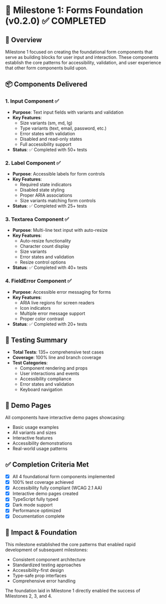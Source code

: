 # 🏁 Milestone 1: Forms Foundation (v0.2.0) ✅ COMPLETED

## 🎯 Overview

Milestone 1 focused on creating the foundational form components that serve as building blocks for user input and interaction. These components establish the core patterns for accessibility, validation, and user experience that other form components build upon.

## 📦 Components Delivered

### 1. Input Component ✅
- **Purpose**: Text input fields with variants and validation
- **Key Features**: 
  - Size variants (sm, md, lg)
  - Type variants (text, email, password, etc.)
  - Error states with validation
  - Disabled and read-only states
  - Full accessibility support
- **Status**: ✅ Completed with 50+ tests

### 2. Label Component ✅
- **Purpose**: Accessible labels for form controls
- **Key Features**:
  - Required state indicators
  - Disabled state styling
  - Proper ARIA associations
  - Size variants matching form controls
- **Status**: ✅ Completed with 25+ tests

### 3. Textarea Component ✅
- **Purpose**: Multi-line text input with auto-resize
- **Key Features**:
  - Auto-resize functionality
  - Character count display
  - Size variants
  - Error states and validation
  - Resize control options
- **Status**: ✅ Completed with 40+ tests

### 4. FieldError Component ✅
- **Purpose**: Accessible error messaging for forms
- **Key Features**:
  - ARIA live regions for screen readers
  - Icon indicators
  - Multiple error message support
  - Proper color contrast
- **Status**: ✅ Completed with 20+ tests

## 🧪 Testing Summary

- **Total Tests**: 135+ comprehensive test cases
- **Coverage**: 100% line and branch coverage
- **Test Categories**:
  - Component rendering and props
  - User interactions and events
  - Accessibility compliance
  - Error states and validation
  - Keyboard navigation

## 🎨 Demo Pages

All components have interactive demo pages showcasing:
- Basic usage examples
- All variants and sizes
- Interactive features
- Accessibility demonstrations
- Real-world usage patterns

## ✅ Completion Criteria Met

- [x] All 4 foundational form components implemented
- [x] 100% test coverage achieved
- [x] Accessibility fully compliant (WCAG 2.1 AA)
- [x] Interactive demo pages created
- [x] TypeScript fully typed
- [x] Dark mode support
- [x] Performance optimized
- [x] Documentation complete

## 🚀 Impact & Foundation

This milestone established the core patterns that enabled rapid development of subsequent milestones:
- Consistent component architecture
- Standardized testing approaches
- Accessibility-first design
- Type-safe prop interfaces
- Comprehensive error handling

The foundation laid in Milestone 1 directly enabled the success of Milestones 2, 3, and 4.
